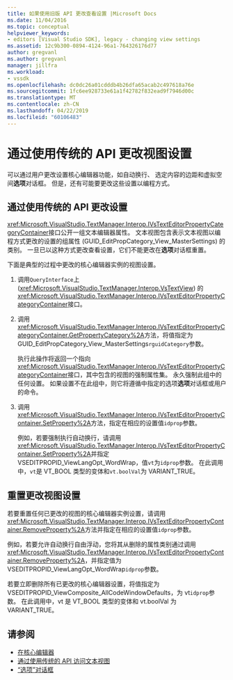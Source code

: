```yaml
---
title: 如果使用旧版 API 更改查看设置 |Microsoft Docs
ms.date: 11/04/2016
ms.topic: conceptual
helpviewer_keywords:
- editors [Visual Studio SDK], legacy - changing view settings
ms.assetid: 12c9b300-0894-4124-96a1-764326176d77
author: gregvanl
ms.author: gregvanl
manager: jillfra
ms.workload:
- vssdk
ms.openlocfilehash: dc0dc26a01cdddb4b26dfa65acab2c497618a76e
ms.sourcegitcommit: 1fc6ee928733e61a1f42782f832ead9f7946d00c
ms.translationtype: MT
ms.contentlocale: zh-CN
ms.lasthandoff: 04/22/2019
ms.locfileid: "60106483"
---
```

# <a name="change-view-settings-by-using-the-legacy-api"></a>通过使用传统的 API 更改视图设置
可以通过用户更改设置核心编辑器功能，如自动换行、 选定内容的边距和虚拟空间**选项**对话框。 但是，还有可能要更改这些设置以编程方式。

## <a name="change-settings-by-using-the-legacy-api"></a>通过使用传统的 API 更改设置
 <xref:Microsoft.VisualStudio.TextManager.Interop.IVsTextEditorPropertyCategoryContainer>接口公开一组文本编辑器属性。 文本视图包含表示文本视图以编程方式更改的设置的组属性 (GUID_EditPropCategory_View_MasterSettings) 的类别。 一旦已以这种方式更改查看设置，它们不能更改在**选项**对话框重置。

 下面是典型的过程中更改的核心编辑器实例的视图设置。

1. 调用`QueryInterface`上 (<xref:Microsoft.VisualStudio.TextManager.Interop.VsTextView>) 的<xref:Microsoft.VisualStudio.TextManager.Interop.IVsTextEditorPropertyCategoryContainer>接口。

2. 调用<xref:Microsoft.VisualStudio.TextManager.Interop.IVsTextEditorPropertyCategoryContainer.GetPropertyCategory%2A>方法，将值指定为 GUID_EditPropCategory_View_MasterSettings`rguidCategory`参数。

     执行此操作将返回一个指向<xref:Microsoft.VisualStudio.TextManager.Interop.IVsTextEditorPropertyCategoryContainer>接口，其中包含的视图的强制属性集。 永久强制此组中的任何设置。 如果设置不在此组中，则它将遵循中指定的选项**选项**对话框或用户的命令。

3. 调用<xref:Microsoft.VisualStudio.TextManager.Interop.IVsTextEditorPropertyContainer.SetProperty%2A>方法，指定在相应的设置值`idprop`参数。

     例如，若要强制执行自动换行，请调用<xref:Microsoft.VisualStudio.TextManager.Interop.IVsTextEditorPropertyContainer.SetProperty%2A>并指定 VSEDITPROPID_ViewLangOpt_WordWrap，值`vt`为`idprop`参数。 在此调用中，`vt`是 VT_BOOL 类型的变体和`vt.boolVal`为 VARIANT_TRUE。

## <a name="reset-changed-view-settings"></a>重置更改视图设置
 若要重置任何已更改的视图的核心编辑器实例设置，请调用<xref:Microsoft.VisualStudio.TextManager.Interop.IVsTextEditorPropertyContainer.RemoveProperty%2A>方法并指定在相应的设置值`idprop`参数。

 例如，若要允许自动换行自由浮动，您将其从删除的属性类别通过调用<xref:Microsoft.VisualStudio.TextManager.Interop.IVsTextEditorPropertyContainer.RemoveProperty%2A>，并指定值为 VSEDITPROPID_ViewLangOpt_WordWrap`idprop`参数。

 若要立即删除所有已更改的核心编辑器设置，将值指定为 VSEDITPROPID_ViewComposite_AllCodeWindowDefaults，为 vt`idprop`参数。 在此调用中，vt 是 VT_BOOL 类型的变体和 vt.boolVal 为 VARIANT_TRUE。

## <a name="see-also"></a>请参阅
- [在核心编辑器](../extensibility/inside-the-core-editor.md)
- [通过使用传统的 API 访问文本视图](../extensibility/accessing-thetext-view-by-using-the-legacy-api.md)
- [“选项”对话框](../ide/reference/options-dialog-box-visual-studio.md)